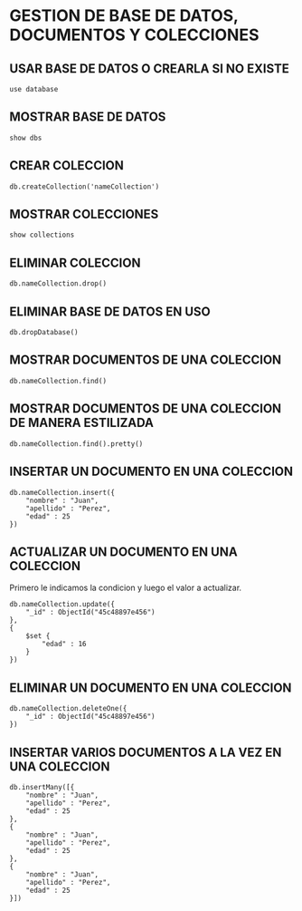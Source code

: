 # GESTION DE BASE DE DATOS, DOCUMENTOS Y COLECCIONES #

## USAR BASE DE DATOS O CREARLA SI NO EXISTE ##

    use database

## MOSTRAR BASE DE DATOS ##

    show dbs

## CREAR COLECCION ##

    db.createCollection('nameCollection')

## MOSTRAR COLECCIONES ##

    show collections

## ELIMINAR COLECCION ##

    db.nameCollection.drop()

## ELIMINAR BASE DE DATOS EN USO ##

    db.dropDatabase()

## MOSTRAR DOCUMENTOS DE UNA COLECCION ##

    db.nameCollection.find()

## MOSTRAR DOCUMENTOS DE UNA COLECCION DE MANERA ESTILIZADA ##

    db.nameCollection.find().pretty()

## INSERTAR UN DOCUMENTO EN UNA COLECCION ##

    db.nameCollection.insert({
        "nombre" : "Juan",
        "apellido" : "Perez",
        "edad" : 25
    })

## ACTUALIZAR UN DOCUMENTO EN UNA COLECCION ##

Primero le indicamos la condicion y luego el valor a actualizar.

    db.nameCollection.update({
        "_id" : ObjectId("45c48897e456")
    },
    {
        $set {
            "edad" : 16
        }
    })

## ELIMINAR UN DOCUMENTO EN UNA COLECCION ##

    db.nameCollection.deleteOne({
        "_id" : ObjectId("45c48897e456")
    })

## INSERTAR VARIOS DOCUMENTOS A LA VEZ EN UNA COLECCION ##

    db.insertMany([{
        "nombre" : "Juan",
        "apellido" : "Perez",
        "edad" : 25
    },
    {
        "nombre" : "Juan",
        "apellido" : "Perez",
        "edad" : 25
    },
    {
        "nombre" : "Juan",
        "apellido" : "Perez",
        "edad" : 25
    }])